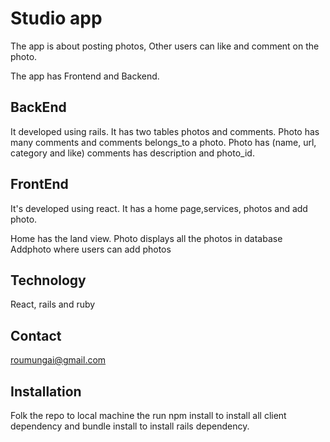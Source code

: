 # Studio app
The app is about posting photos, Other users can like and comment on the photo.

The app has Frontend and Backend.

## BackEnd
It developed using rails. It has two tables photos and comments.
Photo has many comments and comments belongs_to a photo.
Photo has (name, url, category and like)
comments has description and photo_id.

## FrontEnd
It's developed using react.
It has a home page,services, photos and add photo.

Home has the land view.
Photo displays all the photos in database
Addphoto where users can add photos

## Technology 
React, rails and ruby

## Contact
roumungai@gmail.com

## Installation
 
Folk the repo to local machine the run npm install to install all client dependency and bundle install to install rails dependency.





